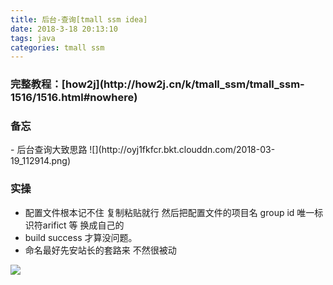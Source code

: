 ```yaml
---
title: 后台-查询[tmall ssm idea]
date: 2018-3-18 20:13:10
tags: java
categories: tmall ssm
---
```


<h3>完整教程：[how2j](http://how2j.cn/k/tmall_ssm/tmall_ssm-1516/1516.html#nowhere)</h3>

<h3>备忘</h3>
- 后台查询大致思路
![](http://oyj1fkfcr.bkt.clouddn.com/2018-03-19_112914.png)

### 实操
- 配置文件根本记不住 复制粘贴就行 然后把配置文件的项目名 group id 唯一标识符arifict 等 换成自己的
- build success 才算没问题。
- 命名最好先安站长的套路来 不然很被动


![](http://oyj1fkfcr.bkt.clouddn.com/2018-04-02_024445.png)
